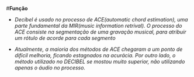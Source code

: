 #**Função**

*   *Decibel é usado no processo de ACE(automatic chord estimation), uma parte fundamental da MIR(music information retrival). O processo do ACE consiste na segmentação de uma gravação musical, para atribuir um rótulo de acorde para cada segmento*

*   *Atualmente, a maioria dos métodos de ACE chegaram a um ponto de difícil melhoria, ficando estagnados na acurácia. Por outro lado, o método utilizado no DECIBEL se mostou muito superior, não utilizando apenas o áudio no processo.*